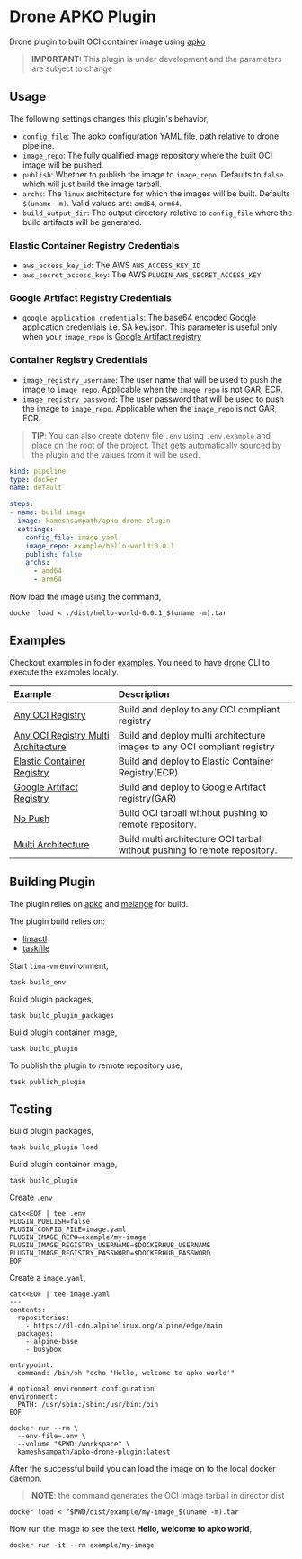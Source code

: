 # Drone APKO Plugin

Drone plugin to built OCI container image using [apko](https://github.com/chainguard-dev/apko)

>**IMPORTANT:** This plugin is under development and the parameters are subject to change

## Usage

The following settings changes this plugin's behavior,

- `config_file`: The apko configuration YAML file, path relative to drone pipeline.
- `image_repo`: The fully qualified image repository where the built OCI image will be pushed.
- `publish`: Whether to publish the image to `image_repo`. Defaults to `false` which will just build the image tarball.
- `archs`: The `linux` architecture for which the images will be built. Defaults `$(uname -m)`. Valid values are: `amd64`, `arm64`.
- `build_output_dir`: The output directory relative to `config_file` where the build artifacts will be generated.

### Elastic Container Registry Credentials

- `aws_access_key_id`: The AWS `AWS_ACCESS_KEY_ID`
- `aws_secret_access_key`: The AWS `PLUGIN_AWS_SECRET_ACCESS_KEY`

### Google Artifact Registry Credentials

- `google_application_credentials`: The base64 encoded Google application credentials i.e. SA key.json. This parameter is useful only when your `image_repo` is [Google Artifact registry](https://cloud.google.com/artifact-registry/docs)

### Container Registry  Credentials

- `image_registry_username`: The user name that will be used to push the image to `image_repo`. Applicable when the `image_repo` is not GAR, ECR.
- `image_registry_password`: The user password that will be used to push the image to `image_repo`. Applicable when the `image_repo` is not GAR, ECR.

> **TIP**: You can also create dotenv file `.env` using `.env.example` and place on the root of the project. That gets automatically sourced by the plugin and the values from it will be used.

```yaml
kind: pipeline
type: docker
name: default

steps:
- name: build image
  image: kameshsampath/apko-drone-plugin
  settings:
    config_file: image.yaml
    image_repo: example/hello-world:0.0.1
    publish: false
    archs:
      - amd64
      - arm64
```

Now load the image using the command,

```shell
docker load < ./dist/hello-world-0.0.1_$(uname -m).tar
```

## Examples

Checkout examples in folder [examples](./examples/). You need to have [drone](https://docs.drone.io/cli/install/) CLI to execute the examples locally.

|Example|Description
|:-------|:-----------
|[Any OCI Registry](./examples/any-registry/README.md) | Build and deploy to any OCI compliant registry
|[Any OCI Registry Multi Architecture](./examples/any-registry-multiarch/README.md) | Build and deploy multi architecture images to any OCI compliant registry
|[Elastic Container Registry](./examples/ecr/README.md) | Build and deploy to Elastic Container Registry(ECR)
|[Google Artifact Registry](./examples/gar/README.md) | Build and deploy to Google Artifact registry(GAR)
|[No Push](./examples/tarball/README.md) | Build OCI tarball without pushing to remote repository.
|[Multi Architecture](./examples/tarball-multiarch/README.md) | Build multi architecture OCI tarball without pushing to remote repository.

## Building Plugin

The plugin relies on [apko](https://github.com/chainguard-dev/apko) and [melange](https://github.com/chainguard-dev/melange) for build.

The plugin build relies on:

- [limactl](https://github.com/lima-vm/lima)
- [taskfile](https://taskfile.dev)

Start `lima-vm` environment,

```shell
task build_env
```

Build plugin packages,

```shell
task build_plugin_packages
```

Build plugin container image,

```shell
task build_plugin
```

To publish the plugin to remote repository use,

```shell
task publish_plugin
```

## Testing

Build plugin packages,

```shell
task build_plugin load
```

Build plugin container image,

```shell
task build_plugin
```

Create `.env`

```shell
cat<<EOF | tee .env
PLUGIN_PUBLISH=false
PLUGIN_CONFIG_FILE=image.yaml
PLUGIN_IMAGE_REPO=example/my-image
PLUGIN_IMAGE_REGISTRY_USERNAME=$DOCKERHUB_USERNAME
PLUGIN_IMAGE_REGISTRY_PASSWORD=$DOCKERHUB_PASSWORD
EOF
```

Create a `image.yaml`,

```shell
cat<<EOF | tee image.yaml
---
contents:
  repositories:
    - https://dl-cdn.alpinelinux.org/alpine/edge/main
  packages:
    - alpine-base
    - busybox

entrypoint:
  command: /bin/sh "echo 'Hello, welcome to apko world'"

# optional environment configuration
environment:
  PATH: /usr/sbin:/sbin:/usr/bin:/bin
EOF
```

```shell
docker run --rm \
  --env-file=.env \
  --volume "$PWD:/workspace" \
  kameshsampath/apko-drone-plugin:latest
```

After the successful build you can load the image on to the local docker daemon,

> **NOTE**: the command generates the OCI image tarball in director dist

```shell
docker load < "$PWD/dist/example/my-image_$(uname -m).tar
```

Now run the image to see the text **Hello, welcome to apko world**,

```shell
docker run -it --rm example/my-image
```
